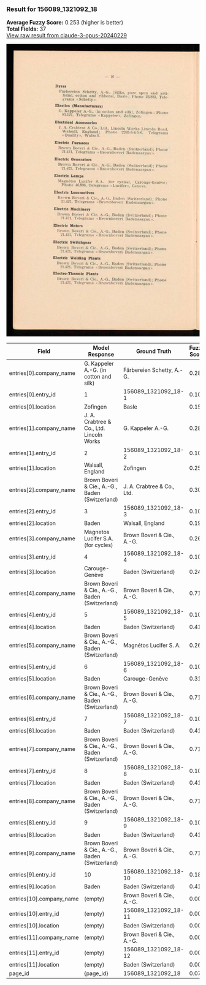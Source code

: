 ### Result for 156089_1321092_18
**Average Fuzzy Score:** 0.253 (higher is better)<br>
**Total Fields:** 37<br>
[View raw result from claude-3-opus-20240229](https://github.com/RISE-UNIBAS/humanities_data_benchmark/blob/main/results/2025-10-28/T0372/request_T0372_156089_1321092_18.json)

<img src="https://github.com/RISE-UNIBAS/humanities_data_benchmark/blob/main/benchmarks/company_lists/images/156089_1321092_18.jpg?raw=true" alt="156089_1321092_18" width="600px">

| Field | Model Response | Ground Truth | Fuzzy Score | Match |
|-------|----------------|--------------|-------------|-------|
| entries[0].company_name | G. Kappeler A.-G. (in cotton and silk) | Färbereien Schetty, A.-G. | 0.286 | ❌ |
| entries[0].entry_id | 1 | 156089_1321092_18-1 | 0.100 | ❌ |
| entries[0].location | Zofingen | Basle | 0.154 | ❌ |
| entries[1].company_name | J. A. Crabtree & Co., Ltd. Lincoln Works | G. Kappeler A.-G. | 0.281 | ❌ |
| entries[1].entry_id | 2 | 156089_1321092_18-2 | 0.100 | ❌ |
| entries[1].location | Walsall, England | Zofingen | 0.250 | ❌ |
| entries[2].company_name | Brown Boveri & Cie., A.-G., Baden (Switzerland) | J. A. Crabtree & Co., Ltd. | 0.301 | ❌ |
| entries[2].entry_id | 3 | 156089_1321092_18-3 | 0.100 | ❌ |
| entries[2].location | Baden | Walsall, England | 0.190 | ❌ |
| entries[3].company_name | Magnetos Lucifer S.A. (for cycles) | Brown Boveri & Cie., A.-G. | 0.267 | ❌ |
| entries[3].entry_id | 4 | 156089_1321092_18-4 | 0.100 | ❌ |
| entries[3].location | Carouge-Genève | Baden (Switzerland) | 0.242 | ❌ |
| entries[4].company_name | Brown Boveri & Cie., A.-G., Baden (Switzerland) | Brown Boveri & Cie., A.-G. | 0.712 | ❌ |
| entries[4].entry_id | 5 | 156089_1321092_18-5 | 0.100 | ❌ |
| entries[4].location | Baden | Baden (Switzerland) | 0.417 | ❌ |
| entries[5].company_name | Brown Boveri & Cie., A.-G., Baden (Switzerland) | Magnétos Lucifer S. A. | 0.261 | ❌ |
| entries[5].entry_id | 6 | 156089_1321092_18-6 | 0.100 | ❌ |
| entries[5].location | Baden | Carouge-Genève | 0.316 | ❌ |
| entries[6].company_name | Brown Boveri & Cie., A.-G., Baden (Switzerland) | Brown Boveri & Cie., A.-G. | 0.712 | ❌ |
| entries[6].entry_id | 7 | 156089_1321092_18-7 | 0.100 | ❌ |
| entries[6].location | Baden | Baden (Switzerland) | 0.417 | ❌ |
| entries[7].company_name | Brown Boveri & Cie., A.-G., Baden (Switzerland) | Brown Boveri & Cie., A.-G. | 0.712 | ❌ |
| entries[7].entry_id | 8 | 156089_1321092_18-8 | 0.100 | ❌ |
| entries[7].location | Baden | Baden (Switzerland) | 0.417 | ❌ |
| entries[8].company_name | Brown Boveri & Cie., A.-G., Baden (Switzerland) | Brown Boveri & Cie., A.-G. | 0.712 | ❌ |
| entries[8].entry_id | 9 | 156089_1321092_18-9 | 0.100 | ❌ |
| entries[8].location | Baden | Baden (Switzerland) | 0.417 | ❌ |
| entries[9].company_name | Brown Boveri & Cie., A.-G., Baden (Switzerland) | Brown Boveri & Cie., A.-G. | 0.712 | ❌ |
| entries[9].entry_id | 10 | 156089_1321092_18-10 | 0.182 | ❌ |
| entries[9].location | Baden | Baden (Switzerland) | 0.417 | ❌ |
| entries[10].company_name | (empty) | Brown Boveri & Cie., A.-G. | 0.000 | ❌ |
| entries[10].entry_id | (empty) | 156089_1321092_18-11 | 0.000 | ❌ |
| entries[10].location | (empty) | Baden (Switzerland) | 0.000 | ❌ |
| entries[11].company_name | (empty) | Brown Boveri & Cie., A.-G. | 0.000 | ❌ |
| entries[11].entry_id | (empty) | 156089_1321092_18-12 | 0.000 | ❌ |
| entries[11].location | (empty) | Baden (Switzerland) | 0.000 | ❌ |
| page_id | {page_id} | 156089_1321092_18 | 0.077 | ❌ |
